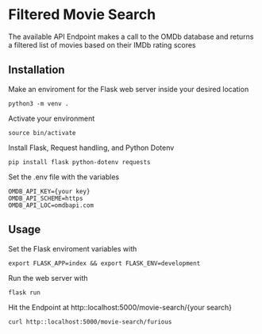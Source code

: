 # Filtered Movie Search

The available API Endpoint makes a call to the OMDb database and returns a filtered list of movies based on their IMDb rating scores

## Installation 

Make an enviroment for the Flask web server inside your desired location

```
python3 -m venv .
```

Activate your environment 

```
source bin/activate
```

Install Flask, Request handling, and Python Dotenv
```
pip install flask python-dotenv requests
```

Set the .env file with the variables
```
OMDB_API_KEY={your key}
OMDB_API_SCHEME=https
OMDB_API_LOC=omdbapi.com
```

## Usage

Set the Flask enviroment variables with

```
export FLASK_APP=index && export FLASK_ENV=development
```

Run the web server with

```
flask run
```

Hit the Endpoint at http::localhost:5000/movie-search/{your search}
```
curl http::localhost:5000/movie-search/furious
```